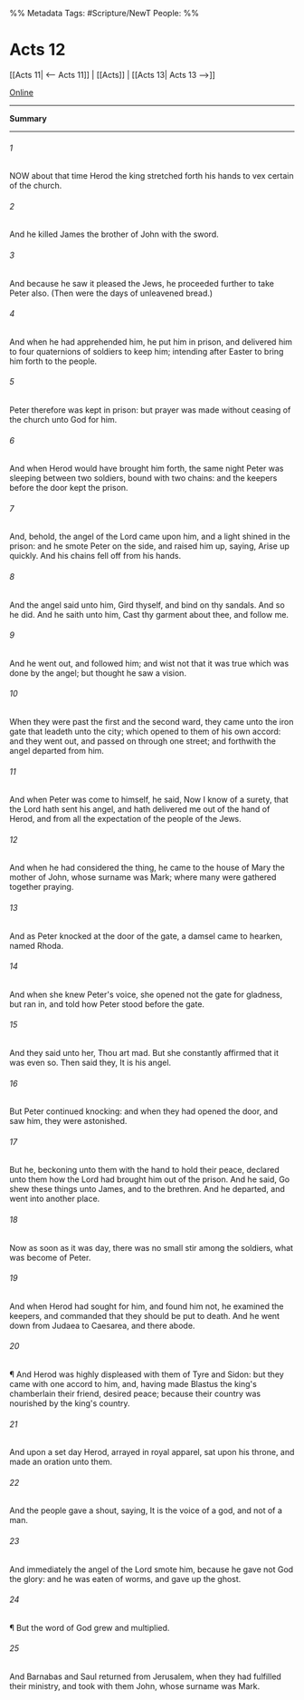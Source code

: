 %% Metadata
Tags: #Scripture/NewT
People: 
%%
# Acts 12
[[Acts 11| <-- Acts 11]] | [[Acts]] | [[Acts 13| Acts 13 -->]]

[Online](https://churchofjesuschrist.org/study/scriptures/nt/acts/12?lang=eng)

---
__Summary__



---
###### 1
NOW about that time Herod the king stretched forth his hands to vex certain of the church.
###### 2
And he killed James the brother of John with the sword.
###### 3
And because he saw it pleased the Jews, he proceeded further to take Peter also. (Then were the days of unleavened bread.)
###### 4
And when he had apprehended him, he put him in prison, and delivered him to four quaternions of soldiers to keep him; intending after Easter to bring him forth to the people.
###### 5
Peter therefore was kept in prison: but prayer was made without ceasing of the church unto God for him.
###### 6
And when Herod would have brought him forth, the same night Peter was sleeping between two soldiers, bound with two chains: and the keepers before the door kept the prison.
###### 7
And, behold, the angel of the Lord came upon him, and a light shined in the prison: and he smote Peter on the side, and raised him up, saying, Arise up quickly. And his chains fell off from his hands.
###### 8
And the angel said unto him, Gird thyself, and bind on thy sandals. And so he did. And he saith unto him, Cast thy garment about thee, and follow me.
###### 9
And he went out, and followed him; and wist not that it was true which was done by the angel; but thought he saw a vision.
###### 10
When they were past the first and the second ward, they came unto the iron gate that leadeth unto the city; which opened to them of his own accord: and they went out, and passed on through one street; and forthwith the angel departed from him.
###### 11
And when Peter was come to himself, he said, Now I know of a surety, that the Lord hath sent his angel, and hath delivered me out of the hand of Herod, and from all the expectation of the people of the Jews.
###### 12
And when he had considered the thing, he came to the house of Mary the mother of John, whose surname was Mark; where many were gathered together praying.
###### 13
And as Peter knocked at the door of the gate, a damsel came to hearken, named Rhoda.
###### 14
And when she knew Peter's voice, she opened not the gate for gladness, but ran in, and told how Peter stood before the gate.
###### 15
And they said unto her, Thou art mad. But she constantly affirmed that it was even so. Then said they, It is his angel.
###### 16
But Peter continued knocking: and when they had opened the door, and saw him, they were astonished.
###### 17
But he, beckoning unto them with the hand to hold their peace, declared unto them how the Lord had brought him out of the prison. And he said, Go shew these things unto James, and to the brethren. And he departed, and went into another place.
###### 18
Now as soon as it was day, there was no small stir among the soldiers, what was become of Peter.
###### 19
And when Herod had sought for him, and found him not, he examined the keepers, and commanded that they should be put to death. And he went down from Judaea to Caesarea, and there abode.
###### 20
¶ And Herod was highly displeased with them of Tyre and Sidon: but they came with one accord to him, and, having made Blastus the king's chamberlain their friend, desired peace; because their country was nourished by the king's country.
###### 21
And upon a set day Herod, arrayed in royal apparel, sat upon his throne, and made an oration unto them.
###### 22
And the people gave a shout, saying, It is the voice of a god, and not of a man.
###### 23
And immediately the angel of the Lord smote him, because he gave not God the glory: and he was eaten of worms, and gave up the ghost.
###### 24
¶ But the word of God grew and multiplied.
###### 25
And Barnabas and Saul returned from Jerusalem, when they had fulfilled their ministry, and took with them John, whose surname was Mark.



